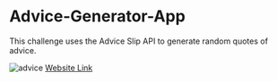 # Advice-Generator-App
This challenge uses the Advice Slip API to generate random quotes of advice.

![advice](https://github.com/d-merritt/Advice-Generator-App/blob/main/Images/advice%20app.gif)
[Website Link](https://advice-generator-app-dm.netlify.app/)
